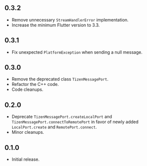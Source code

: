 ## 0.3.2

* Remove unnecessary `StreamHandlerError` implementation.
* Increase the minimum Flutter version to 3.3.

## 0.3.1

* Fix unexpected `PlatformException` when sending a null message.

## 0.3.0

* Remove the deprecated class `TizenMessagePort`.
* Refactor the C++ code.
* Code cleanups.

## 0.2.0

* Deprecate `TizenMessagePort.createLocalPort` and `TizenMessagePort.connectToRemotePort`
  in favor of newly added `LocalPort.create` and `RemotePort.connect`.
* Minor cleanups.

## 0.1.0

* Initial release.
